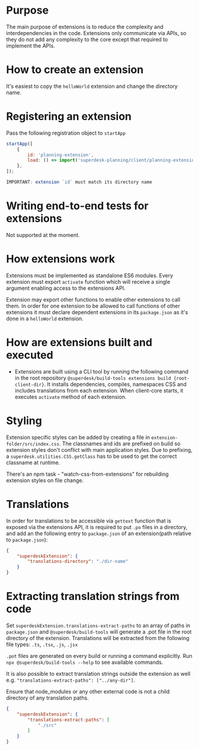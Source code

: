 # Purpose

The main purpose of extensions is to reduce the complexity and interdependencies in the code. Extensions only communicate via APIs, so they do not add any complexity to the core except that required to implement the APIs.

# How to create an extension

It's easiest to copy the `helloWorld` extension and change the directory name.

# Registering an extension

Pass the following registration object to `startApp`

```javascript
startApp([
    {
        id: 'planning-extension',
        load: () => import('superdesk-planning/client/planning-extension'),
    },
]);

IMPORTANT: extension `id` must match its directory name
```

# Writing end-to-end tests for extensions

Not supported at the moment.

# How extensions work

Extensions must be implemented as standalone ES6 modules. Every extension must export `activate` function which will receive a single argument enabling access to the extensions API.

Extension may export other functions to enable other extensions to call them. In order for one extension to be allowed to call functions of other extensions it must declare dependent extensions in its `package.json` as it's done in a `helloWorld` extension.

# How are extensions built and executed

* Extensions are built using a CLI tool by running the following command in the root repository `@superdesk/build-tools extensions build {root-client-dir}`. It installs dependencies, compiles, namespaces CSS and includes translations from each extension. When client-core starts, it executes `activate` method of each extension.


# Styling

Extension specific styles can be added by creating a file in `extension-folder/src/index.css`. The classnames and ids are prefixed on build so extension styles don't conflict with main application styles. Due to prefixing, a `superdesk.utilities.CSS.getClass` has to be used to get the correct classname at runtime.

There's an npm task - "watch-css-from-extensions" for rebuilding extension styles on file change.

# Translations

In order for translations to be accessible via `gettext` function that is exposed via the extensions API, it is required to put `.po` files in a directory, and add an the following entry to `package.json` of an extension(path relative to `package.json`):

```json
{
    "superdeskExtension": {
        "translations-directory": "./dir-name"
    }
}
```

# Extracting translation strings from code

Set `superdeskExtension.translations-extract-paths` to an array of paths in `package.json` and `@superdesk/build-tools` will generate a .pot file in the root directory of the extension. Translations will be extracted from the following file types: `.ts`, `.tsx`, `.js`, `.jsx`

`.pot` files are generated on every build or running a command explicitly. Run `npx @superdesk/build-tools --help` to see available commands.

It is also possible to extract translation strings outside the extension as well e.g. `"translations-extract-paths": ["../any-dir"]`.

Ensure that node_modules or any other external code is not a child directory of any translation paths.

```json
{
    "superdeskExtension": {
        "translations-extract-paths": [
            "./src"
        ]
    }
}
```